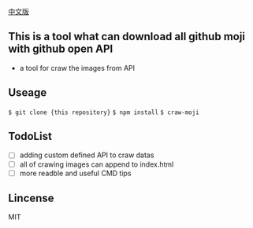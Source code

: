 [中文版]('./README-zh.md')

## This is a tool what can download all github moji with github open API

- a tool for craw the images from API

## Useage

`$ git clone {this repository}`
`$ npm install`
`$ craw-moji`

## TodoList

- [ ] adding custom defined API to craw datas
- [ ] all of crawing images can append to index.html
- [ ] more readble and useful CMD tips
## Lincense

MIT
